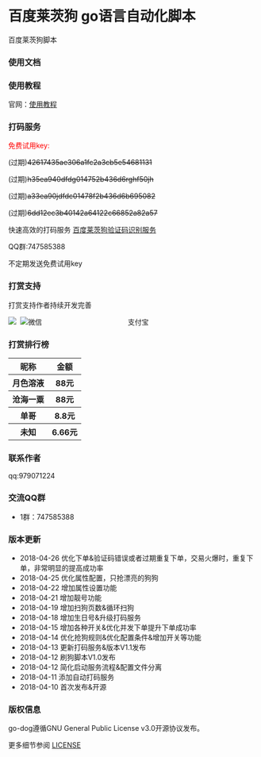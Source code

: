 # 百度莱茨狗 go语言自动化脚本

<p>百度莱茨狗脚本</p>

### 使用文档
<h3>使用教程</h3>
官网：<a href="http://www.popyelove.com/">使用教程</a>

### 打码服务

<font color="red">免费试用key:</font>
<p>(过期)<del>42617435ae306a1fc2a3cb5e54681131</del></p>
<p>(过期)<del>h35ea940dfdg014752b436d6rghf50jh</del></p>
<p>(过期)<del>a33ea90jdfdc01478f2b436d6b695082</del></p>
<p>(过期)<del>6dd12ec3b40142a64122c66852a82a57</del></p>
<p>快速高效的打码服务 <a href="http://www.popyelove.com">百度莱茨狗验证码识别服务</a></p>
<p>QQ群:747585388</p>
<p>不定期发送免费试用key</p>

### 打赏支持
<p>打赏支持作者持续开发完善</p>
微信&nbsp;&nbsp;&nbsp;&nbsp;&nbsp;
&nbsp;&nbsp;&nbsp;&nbsp;&nbsp;
&nbsp;&nbsp;&nbsp;&nbsp;&nbsp;
&nbsp;&nbsp;&nbsp;&nbsp;&nbsp;
&nbsp;&nbsp;&nbsp;&nbsp;&nbsp;
&nbsp;&nbsp;&nbsp;&nbsp;&nbsp;
&nbsp;&nbsp;&nbsp;&nbsp;&nbsp;
&nbsp;&nbsp;支付宝
<div style="float:left;">
    <img src="img/wPay.jpg" />&nbsp;
    <img src="img/zPay.jpg" />
</div>

### 打赏排行榜
<table width="500px">
        <tr>
            <th>昵称</th>
            <th>金额</th>
        </tr>
        <tr>
            <th>月色溶液</th>
            <th>88元</th>
        </tr>
        <tr>
            <th>沧海一粟</th>
            <th>88元</th>
        </tr>
        <tr>
            <th>单哥</th>
            <th>8.8元</th>
        </tr>
        <tr>
            <th>未知</th>
            <th>6.66元</th>
        </tr>
    </table>

### 联系作者
<p>qq:979071224</p>

### 交流QQ群

* 1群：747585388


### 版本更新
* 2018-04-26 优化下单&验证码错误或者过期重复下单，交易火爆时，重复下单，非常明显的提高成功率
* 2018-04-25 优化属性配置，只抢漂亮的狗狗
* 2018-04-22 增加属性设置功能
* 2018-04-21 增加靓号功能
* 2018-04-19 增加扫狗页数&循环扫狗
* 2018-04-18 增加生日号&升级打码服务
* 2018-04-15 增加各种开关&优化并发下单提升下单成功率
* 2018-04-14 优化抢狗规则&优化配置条件&增加开关等功能
* 2018-04-13 更新打码服务&版本V1.1发布
* 2018-04-12 刷狗脚本V1.0发布
* 2018-04-12 简化启动服务流程&配置文件分离
* 2018-04-11 添加自动打码服务
* 2018-04-10 首次发布&开源

### 版权信息

go-dog遵循GNU General Public License v3.0开源协议发布。

更多细节参阅 [LICENSE](LICENSE)